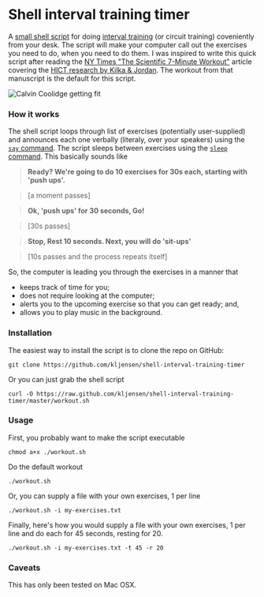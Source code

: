 Shell interval training timer
=============================


A [small shell script](https://github.com/kljensen/shell-interval-training-timer/blob/master/workout.sh) for doing [interval training](http://en.wikipedia.org/wiki/Interval_training)
(or circuit training) coveniently from your desk.  The script will make your computer call out the exercises you need to do, when you need to do them.  I was inspired to write this quick script after
reading the
[NY Times "The Scientific 7-Minute Workout"](http://well.blogs.nytimes.com/2013/05/09/the-scientific-7-minute-workout/)
article covering the
[HICT research by Kilka & Jordan](http://journals.lww.com/acsm-healthfitness/Fulltext/2013/05000/HIGH_INTENSITY_CIRCUIT_TRAINING_USING_BODY_WEIGHT_.5.aspx).
The workout from that manuscript is the default for this script.  

![Calvin Coolidge getting fit](http://files.kyle-jensen.com.s3.amazonaws.com/shared/coolidge.jpg "Calvin Coolidge getting fit")


### How it works

The shell script loops through list of exercises (potentially user-supplied)
and announces each one verbally
(literaly, over your speakers)
using the [`say` command](http://www.unix.com/man-page/osx/1/SAY/).
The script sleeps between exercises using the
[`sleep` command](http://www.unix.com/man-page/osx/1/sleep/).  This basically sounds like

> **Ready? We're going to do 10 exercises for 30s each, starting with  'push ups'.**

> [a moment passes]

> **Ok, 'push ups' for 30 seconds, Go!**

> [30s passes]

> **Stop, Rest 10 seconds.  Next, you will do 'sit-ups'**

> [10s passes and the process repeats itself]

So, the computer is leading you through the exercises in a manner that

* keeps track of time for you;
* does not require looking at the computer;
* alerts you to the upcoming exercise so that you can get ready; and,
* allows you to play music in the background.


### Installation

The easiest way to install the script is to clone the repo on GitHub:

	git clone https://github.com/kljensen/shell-interval-training-timer

Or you can just grab the shell script

	curl -O https://raw.github.com/kljensen/shell-interval-training-timer/master/workout.sh
	

### Usage

First, you probably want to make the script executable

	chmod a+x ./workout.sh

Do the default workout

	./workout.sh

Or, you can supply a file with your own exercises, 1 per line

	./workout.sh -i my-exercises.txt

Finally, here's how you would supply a file with your own exercises,
1 per line and do each for 45 seconds, resting for 20.

	./workout.sh -i my-exercises.txt -t 45 -r 20

### Caveats

This has only been tested on Mac OSX.
